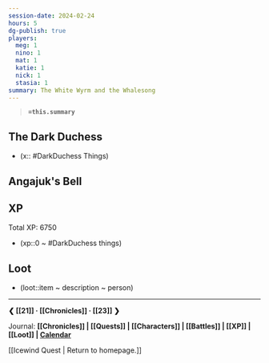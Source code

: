 ```yaml
---
session-date: 2024-02-24
hours: 5
dg-publish: true
players:
  meg: 1
  nino: 1
  mat: 1
  katie: 1
  nick: 1
  stasia: 1
summary: The White Wyrm and the Whalesong
---
```


> **`=this.summary`**
> 

## The Dark Duchess
- (x:: #DarkDuchess Things)

## Angajuk's Bell

## XP
Total XP: 6750
- (xp::0 ~ #DarkDuchess things)


## Loot
- (loot::item ~ description ~ person)


---
**❮ [[21]] · [[Chronicles]] ·  [[23]] ❯**

Journal: **[[Chronicles]] | [[Quests]] |  [[Characters]] | [[Battles]] | [[XP]] | [[Loot]] | [Calendar](https://app.fantasy-calendar.com/calendars/38f9e3f5098bac1f655a4fb4241f35eb)**

[[Icewind Quest | Return to homepage.]]

